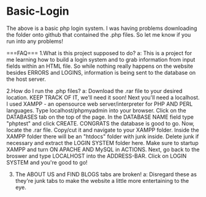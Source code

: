 # Basic-Login

The above is a basic php login system. I was having problems downloading the folder onto github that contained the .php files. So let me know if you run into any problems!

===FAQ===
1.What is this project supposed to do?
a: This is a project for me learning how to build a login system and to grab information from input fields within an HTML file. So while nothing really happens on the website besides ERRORS and LOGINS, information is being sent to the database on the host server. 

2.How do I run the .php files?
a: Download the .rar file to your desired location. KEEP TRACK OF IT, we'll need it soon! Next you'll need a localhost. I used XAMPP - an opensource web server/interpreter for PHP AND PERL languages. Type localhost/phpmyadmin into your browser. Click on the DATABASES tab on the top of the page. In the DATABASE NAME field type "phptest" and click CREATE. CONGRATS the database is good to go.
Now, locate the .rar file. Copy/cut it and navigate to your XAMPP folder. Inside the XAMPP folder there will be an "htdocs" folder with junk inside. Delete junk if necessary and extract the LOGIN SYSTEM folder here. Make sure to startup XAMPP and turn ON APACHE AND MySQL in ACTIONS. Next, go back to the broswer and type LOCALHOST into the ADDRESS-BAR. Click on LOGIN SYSTEM and you're good to go!

3. The ABOUT US and FIND BLOGS tabs are broken!
a: Disregard these as they're junk tabs to make the website a little more entertaining to the eye.
